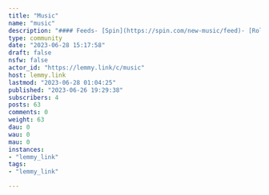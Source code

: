 ```yaml
---
title: "Music" 
name: "music"
description: "#### Feeds- [Spin](https://spin.com/new-music/feed)- [Rolling Stone](https://rollingstone.com/music/feed)"
type: community
date: "2023-06-28 15:17:58"
draft: false
nsfw: false
actor_id: "https://lemmy.link/c/music"
host: lemmy.link
lastmod: "2023-06-28 01:04:25"
published: "2023-06-26 19:29:38"
subscribers: 4
posts: 63
comments: 0
weight: 63
dau: 0
wau: 0
mau: 0
instances:
- "lemmy_link"
tags: 
- "lemmy_link"

---
```

